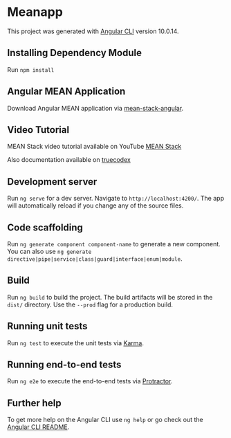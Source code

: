 # Meanapp

This project was generated with [Angular CLI](https://github.com/angular/angular-cli) version 10.0.14.

## Installing Dependency Module
Run `npm install`

## Angular MEAN Application
Download Angular MEAN application via [mean-stack-angular](https://github.com/truecodex/mean-stack-nodejs).

## Video Tutorial
MEAN Stack video tutorial available on YouTube [MEAN Stack](https://www.youtube.com/watch?v=zpCKT8nGnds&list=PLgOUQYMnO_SSTYLh5LfrihQOETgkepliJ)

Also documentation available on [truecodex](https://www.truecodex.com/course/mean-mysql-expressjs-angular-nodejs)

## Development server

Run `ng serve` for a dev server. Navigate to `http://localhost:4200/`. The app will automatically reload if you change any of the source files.

## Code scaffolding

Run `ng generate component component-name` to generate a new component. You can also use `ng generate directive|pipe|service|class|guard|interface|enum|module`.

## Build

Run `ng build` to build the project. The build artifacts will be stored in the `dist/` directory. Use the `--prod` flag for a production build.

## Running unit tests

Run `ng test` to execute the unit tests via [Karma](https://karma-runner.github.io).

## Running end-to-end tests

Run `ng e2e` to execute the end-to-end tests via [Protractor](http://www.protractortest.org/).

## Further help

To get more help on the Angular CLI use `ng help` or go check out the [Angular CLI README](https://github.com/angular/angular-cli/blob/master/README.md).
